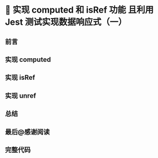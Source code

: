 # 🚀 实现 computed 和 isRef 功能 且利用 Jest 测试实现数据响应式（一）

## 前言

## 实现 computed

## 实现 isRef

## 实现 unref

## 总结

## 最后@感谢阅读

## 完整代码
